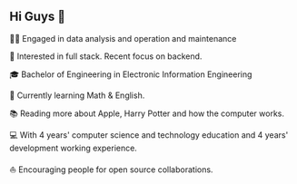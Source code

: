 ## Hi Guys 👋

✍🏻 Engaged in data analysis and operation and maintenance

🧐 Interested in full stack. Recent focus on backend.

🎓 Bachelor of Engineering in Electronic Information Engineering

🌱 Currently learning Math & English.

📚 Reading more about Apple, Harry Potter and how the computer works.

💻 With 4 years' computer science and technology education and 4 years' development working experience.

⛵ Encouraging people for open source collaborations.
